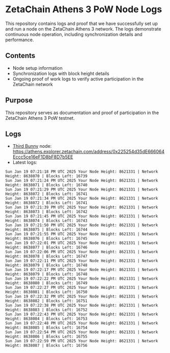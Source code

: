 # ZetaChain Athens 3 PoW Node Logs
This repository contains logs and proof that we have successfully set up and run a node on the ZetaChain Athens 3 network. The logs demonstrate continuous node operation, including synchronization details and performance.

## Contents
- Node setup information
- Synchronization logs with block height details
- Ongoing proof of work logs to verify active participation in the ZetaChain network

## Purpose
This repository serves as documentation and proof of participation in the ZetaChain Athens 3 PoW testnet.

## Logs

- [Third Bunny](https://thirdbunny.xyz/) node: https://athens.explorer.zetachain.com/address/0x225254d35dE666064Eccc5ce16eF1D8bF8D7b5EE
- Latest logs:
```
Sun Jan 19 07:21:18 PM UTC 2025 Your Node Height: 8621331 | Network Height: 8638070 | Blocks Left: 16739
Sun Jan 19 07:21:24 PM UTC 2025 Your Node Height: 8621331 | Network Height: 8638071 | Blocks Left: 16740
Sun Jan 19 07:21:29 PM UTC 2025 Your Node Height: 8621331 | Network Height: 8638072 | Blocks Left: 16741
Sun Jan 19 07:21:34 PM UTC 2025 Your Node Height: 8621331 | Network Height: 8638072 | Blocks Left: 16741
Sun Jan 19 07:21:39 PM UTC 2025 Your Node Height: 8621331 | Network Height: 8638073 | Blocks Left: 16742
Sun Jan 19 07:21:45 PM UTC 2025 Your Node Height: 8621331 | Network Height: 8638074 | Blocks Left: 16743
Sun Jan 19 07:21:50 PM UTC 2025 Your Node Height: 8621331 | Network Height: 8638075 | Blocks Left: 16744
Sun Jan 19 07:21:55 PM UTC 2025 Your Node Height: 8621331 | Network Height: 8638076 | Blocks Left: 16745
Sun Jan 19 07:22:01 PM UTC 2025 Your Node Height: 8621331 | Network Height: 8638077 | Blocks Left: 16746
Sun Jan 19 07:22:06 PM UTC 2025 Your Node Height: 8621331 | Network Height: 8638078 | Blocks Left: 16747
Sun Jan 19 07:22:11 PM UTC 2025 Your Node Height: 8621331 | Network Height: 8638079 | Blocks Left: 16748
Sun Jan 19 07:22:17 PM UTC 2025 Your Node Height: 8621331 | Network Height: 8638079 | Blocks Left: 16748
Sun Jan 19 07:22:22 PM UTC 2025 Your Node Height: 8621331 | Network Height: 8638080 | Blocks Left: 16749
Sun Jan 19 07:22:27 PM UTC 2025 Your Node Height: 8621331 | Network Height: 8638081 | Blocks Left: 16750
Sun Jan 19 07:22:32 PM UTC 2025 Your Node Height: 8621331 | Network Height: 8638082 | Blocks Left: 16751
Sun Jan 19 07:22:38 PM UTC 2025 Your Node Height: 8621331 | Network Height: 8638083 | Blocks Left: 16752
Sun Jan 19 07:22:43 PM UTC 2025 Your Node Height: 8621331 | Network Height: 8638084 | Blocks Left: 16753
Sun Jan 19 07:22:48 PM UTC 2025 Your Node Height: 8621331 | Network Height: 8638085 | Blocks Left: 16754
Sun Jan 19 07:22:54 PM UTC 2025 Your Node Height: 8621331 | Network Height: 8638086 | Blocks Left: 16755
Sun Jan 19 07:22:59 PM UTC 2025 Your Node Height: 8621331 | Network Height: 8638087 | Blocks Left: 16756
```
